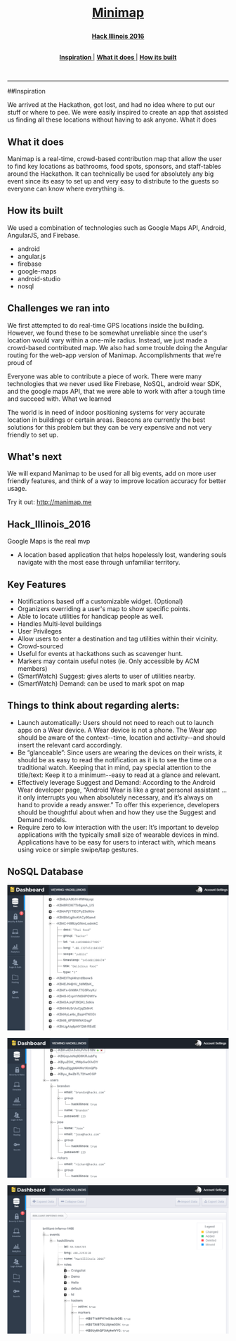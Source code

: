 <br>
<h1><p align="center"><a href="http://devpost.com/software/manimap" target="_blank">Minimap</a></p></h1>

<p align="center">
  <a href="http://hackillinois2016s.devpost.com/"><b>Hack Illinois 2016</b></a>
</p>

<p align="center">
<br>
<b><a href="#inspiration"> Inspiration </a></b>|
<b><a href="#what-it-does"> What it does </a></b>|
<b><a href="#how-its-built"> How its built </a></b>

</p>
<br>

---




##Inspiration

We arrived at the Hackathon, got lost, and had no idea where to put our stuff or where to pee. We were easily inspired to create an app that assisted us finding all these locations without having to ask anyone.
What it does

## What it does
Manimap is a real-time, crowd-based contribution map that allow the user to find key locations as bathrooms, food spots, sponsors, and staff-tables around the Hackathon. It can technically be used for absolutely any big event since its easy to set up and very easy to distribute to the guests so everyone can know where everything is.

## How its built
We used a combination of technologies such as Google Maps API, Android, AngularJS, and Firebase.

- android
- angular.js
- firebase
- google-maps
- android-studio
- nosql

## Challenges we ran into

We first attempted to do real-time GPS locations inside the building. However, we found these to be somewhat unreliable since the user's location would vary within a one-mile radius. Instead, we just made a crowd-based contributed map. We also had some trouble doing the Angular routing for the web-app version of Manimap.
Accomplishments that we're proud of

Everyone was able to contribute a piece of work. There were many technologies that we never used like Firebase, NoSQL, android wear SDK, and the google maps API, that we were able to work with after a tough time and succeed with.
What we learned

The world is in need of indoor positioning systems for very accurate location in buildings or certain areas. Beacons are currently the best solutions for this problem but they can be very expensive and not very friendly to set up.

## What's next

We will expand Manimap to be used for all big events, add on more user friendly features, and think of a way to improve location accuracy for better usage.



Try it out:   http://manimap.me





## Hack_Illinois_2016
Google Maps is the real mvp
- A location based application that helps hopelessly lost, wandering souls navigate with the most ease through unfamiliar territory.

## Key Features

- Notifications based off a customizable widget. (Optional)
- Organizers overriding a user's map to show specific points.
- Able to locate utilities for handicap people as well.
- Handles Multi-level buildings
- User Privileges
- Allow users to enter a destination and tag utilities within their vicinity.
- Crowd-sourced
- Useful for events at hackathons such as scavenger hunt.
- Markers may contain useful notes (ie. Only accessible by ACM members)
- (SmartWatch) Suggest: gives alerts to user of utilities nearby.
- (SmartWatch) Demand: can be used to mark spot on map

## Things to think about regarding alerts:
- Launch automatically: Users should not need to reach out to launch apps on a Wear device. A Wear device is not a phone. The Wear app should be aware of the context--time, location and activity--and should insert the relevant card accordingly.
- Be “glanceable”: Since users are wearing the devices on their wrists, it should be as easy to read the notification as it is to see the time on a traditional watch. Keeping that in mind, pay special attention to the title/text: Keep it to a minimum--easy to read at a glance and relevant.
- Effectively leverage Suggest and Demand: According to the Android Wear developer page, “Android Wear is like a great personal assistant … it only interrupts you when absolutely necessary, and it’s always on hand to provide a ready answer.” To offer this experience, developers should be thoughtful about when and how they use the Suggest and Demand models.
- Require zero to low interaction with the user: It’s important to develop applications with the typically small size of wearable devices in mind. Applications have to be easy for users to interact with, which means using voice or simple swipe/tap gestures.


## NoSQL Database



![Firebase GUI](https://raw.githubusercontent.com/funbar/Hack_Illinois_2016/master/firebase.PNG)

![Firebase GUI](https://raw.githubusercontent.com/funbar/Hack_Illinois_2016/master/firebase2.PNG)

![Firebase GUI](https://raw.githubusercontent.com/funbar/Hack_Illinois_2016/master/firebase3.PNG)

